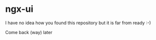# ngx-ui

I have no idea how you found this repository but it is far from ready :-)

Come back (way) later
